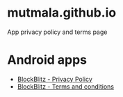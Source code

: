 # mutmala.github.io
App privacy policy and terms page

# Android apps
- [BlockBlitz - Privacy Policy](https://mutmala.github.io/BlockBlitz/privacy_policy.html "Privacy Policy")
- [BlockBlitz - Terms and conditions](https://mutmala.github.io/BlockBlitz/terms_conditions.html "Terms and conditions")
